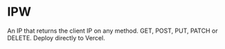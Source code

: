# IPW

An IP that returns the client IP on any method. GET, POST, PUT, PATCH or DELETE. Deploy directly to Vercel.